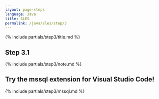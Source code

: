 ```yaml
---
layout: page-steps
language: Java
title: SLES
permalink: /java/sles/step/3
---
```


{% include partials/step3/title.md %}

## Step 3.1
{% include partials/step3/note.md %}

## Try the mssql extension for Visual Studio Code!
{% include partials/step3/mssql.md %}